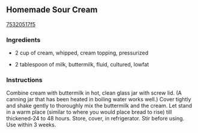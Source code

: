 ## Homemade Sour Cream

[75320517f5](http://www.food.com/recipe/homemade-sour-cream-70786)

### Ingredients

 - 2 cup of cream, whipped, cream topping, pressurized

 - 2 tablespoon of milk, buttermilk, fluid, cultured, lowfat

### Instructions

Combine cream with buttermilk in hot, clean glass jar with screw lid. (A canning jar that has been heated in boiling water works well.) Cover tightly and shake gently to thoroughly mix the buttermilk and the cream. Let stand in a warm place (similar to where you would place bread to rise) till thickened-24 to 48 hours. Store, cover, in refrigerator. Stir before using. Use within 3 weeks.